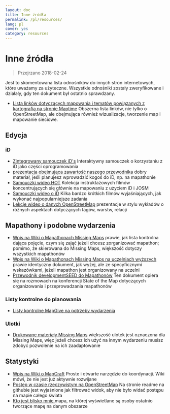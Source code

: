 ```yaml
---
layout: doc
title: Inne źródła
permalink: /pl/resources/
lang: pl
cover: yes
category: resources
---
```


# Inne źródła

> Przejrzano 2018-02-24

Jest to skomentowana lista odnośników do innych stron internetowych, które uważamy za użyteczne. Wszystkie odnośniki zostały zweryfikowane i działały, gdy ten dokument był ostatnio sprawdzany.

  * [Lista linków dotyczących mapowania i tematów powiązanych z kartografią na stronie Maptime](http://maptime.io/lessons-resources/) Obszerna lista linków, nie tylko o OpenStreetMap, ale obejmująca również wizualizacje, tworzenie map i mapowanie sieciowe.


## Edycja

### iD

  * [Zintegrowany samouczek iD's](http://www.openstreetmap.org/edit?editor=id#walkthrough=true) Interaktywny samouczek o korzystaniu z iD jako części oprogramowania
  * [prezentacja obejmująca zawartość naszego przewodnika](/files/iD-editor-training.pptx) dobry materiał, jeśli planujesz wprowadzić kogoś do iD, np. na mapathonie
  * [Samouczki wideo HOT](https://www.youtube.com/playlist?list=PLb9506_-6FMHULD9iDUAh-4qpxKdVspnD) Kolekcja instruktażowych filmów koncentrujących się głównie na mapowaniu z użyciem iD i JOSM
  * [Samouczki wideo o iD](https://www.sjtdelfs.de/wordpress/?page_id=84) Kilka bardzo krótkich filmów wyjaśniających, jak wykonać najpopularniejsze zadania
  * [Lekcje wideo o danych OpenStreetMap](https://www.youtube.com/playlist?list=PLqC3rFN6pDezPK0NifkGCSMop3vcXQEEU) prezentacje w stylu wykładów o różnych aspektach dotyczących tagów, warstw, relacji

## Mapathony i podobne wydarzenia

  * [Wpis na Wiki o Mapathonach Missing Maps](http://wiki.openstreetmap.org/wiki/Missing_Maps_mapathons) prawie, jak lista kontrolna dająca pojęcie, czym się zająć jeżeli chcesz zorganizować mapathon; pomimo, że skierowana do Missing Maps, większość dotyczy wszystkich mapathonów
  * [Wpis na Wiki o Mapathonach Missing Maps na uczelniach wyższych](http://wiki.openstreetmap.org/wiki/Missing_Maps_mapathons:_for_students_and_universities) prawie identyczny dokument, jak wyżej, ale ze specyficznymi wskazówkami, jeżeli mapathon jest organizowany na uczelni
  * [Przewodnik developmentSEED do Mapathonów](https://developmentseed.org/blog/2015/06/07/organizing-mapathons/) Ten dokument opiera się na rozmowach na konferencji State of the Map dotyczących organizowania i przeprowadzania mapathonów

### Listy kontrolne do planowania

  * [Listy kontrolne MapGive na potrzeby wydarzenia](https://mapgive.state.gov/box/#resources&event-checklist)

### Ulotki 

  * [Drukowane materiały Missing Maps](https://drive.google.com/drive/folders/0BwOZ7Miy-DQdZFBGYXJ2QWljLWM) większość ulotek jest oznaczona dla Missing Maps, więc jeżeli chcesz ich użyć na innym wydarzeniu musisz zdobyć pozwolenie na ich zaadaptowanie

## Statystyki

  * [Wpis na Wiki o MapCraft](https://wiki.openstreetmap.org/wiki/MapCraft) Proste i otwarte narzędzie do koordynacji. Wiki mówi, że nie jest już aktywnie rozwijane
  * [Postęp w czasie rzeczywistym na OpenStreetMap](https://github.com/osmlab/show-me-the-way) Na stronie readme na githubie jest wyjaśnione jak filtrować widok, aby nie było widać postępu na mapie całego świata
  * [Kto jest blisko mnie ](http://resultmaps.neis-one.org/oooc) mapa, na której wyświetlane są osoby ostatnio tworzące mapę na danym obszarze

